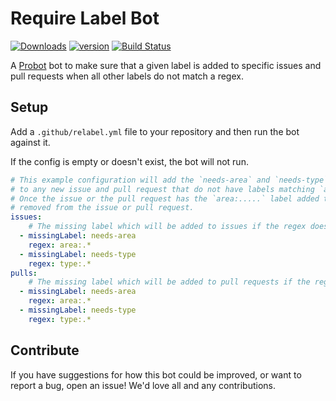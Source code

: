 # Require Label Bot

[![Downloads][npm-downloads]][npm-url] [![version][npm-version]][npm-url]
[![Build Status][travis-status]][travis-url]

A [Probot](https://probot.github.io) bot to make sure that a given label is added
to specific issues and pull requests when all other labels do not match a regex.

## Setup

Add a `.github/relabel.yml` file to your repository and then run the bot against it.

If the config is empty or doesn't exist, the bot will not run.

```yml
# This example configuration will add the `needs-area` and `needs-type` labels
# to any new issue and pull request that do not have labels matching `area:.*` or `type:.*`.
# Once the issue or the pull request has the `area:.....` label added the `needs-area` label will be 
# removed from the issue or pull request.
issues:
    # The missing label which will be added to issues if the regex doesn't match any other labels
  - missingLabel: needs-area
    regex: area:.*
  - missingLabel: needs-type
    regex: type:.*
pulls:
    # The missing label which will be added to pull requests if the regex doesn't match any other labels
  - missingLabel: needs-area
    regex: area:.*
  - missingLabel: needs-type
    regex: type:.*
```

## Contribute

If you have suggestions for how this bot could be improved, or want to report a bug, open an issue! We'd love all and any contributions.

[travis-status]: https://travis-ci.org/lswith/probot-require-label.svg?branch=master
[travis-url]: https://travis-ci.org/lswith/probot-require-label
[npm-downloads]: https://img.shields.io/npm/dm/probot-require-label.svg?style=flat
[npm-version]: https://img.shields.io/npm/v/probot-require-label.svg?style=flat
[npm-url]: https://www.npmjs.com/package/probot-require-label
